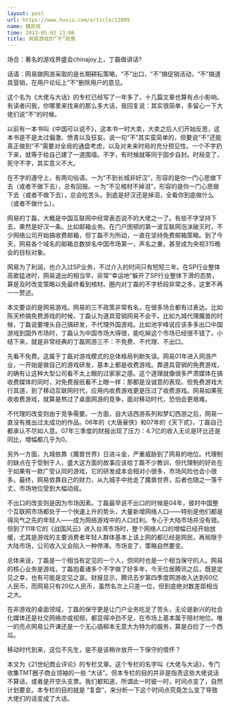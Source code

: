 ```yaml
---
layout: post
url: https://www.huxiu.com/article/13899
name: 魏武挥
time: 2013-05-02 11:06
title: 网易游戏的“不”政策
---
```

场合：著名的游戏界盛会chinajoy上，丁磊做讲话?

话语：网易做网游采取的是长期耕耘策略，“不”出口，“不”搞促销活动，“不”搞道具营销，在用户论坛上“不”删除用户的意见。

这个名为《大佬与大话》的专栏已经写了一年多了，十几篇文章也算有点小影响。有读者问我，你哪里来找来的那么多大话，我回复说：其实很简单，多留心一下大佬们说“不”的时候。

以前有一本书叫《中国可以说不》，这本书一时大卖，大卖之后人们开始反思，这本书是不是太过偏激、愤青以及狂妄。说一句“不”其实蛮简单的，但要说“不”还能真正做到“不”需要对全局的通盘考虑，以及对未来时局的充分预见性。一个不字扔下来，就等于给自己建了一道围墙。不字，有时候就等同于固步自封。时局变了，死守不字，其实意义不大。

在不字的遵守上，有两句俗语。一为“不到长城非好汉”，形容的是你一门心思做下去（或者不做下去），总有回报。一为“不见棺材不掉泪”，形容的是你一门心思做下去（或者不做下去），总会吃苦头。到底是好汉还是掉泪，全看你到底做什么（或者不做什么）。

网易的丁磊，大概是中国互联网中经常表态说不的大佬之一了。有些不字坚持下去，果然是好汉一条。比如邮箱业务。在门户困顿的第一波互联网泡沫破灭时，不少网络公司开始搞收费邮箱，但丁磊不为所动，一直在坚持免费邮箱策略。到了今天，网易各个域名的邮箱总数排名中国市场第一，声名之重，甚至成为央视315晚会的目标对象。

网易为了利润，也介入过SP业务，不过介入的时间只有短短三年。在SP行业整体高歌猛进时，网易退出的相当早，非常“幸运地”躲开了SP行业整体下滑的态势，算是及时改变策略以免最终看到棺材。圈内对丁磊的不字桥段非常之多，这里不再一一赘述。

本文要谈的是网易游戏。网易的三不政策非常有名，在很多场合都有过表达。比如陈天桥搞免费游戏的时候，丁磊认为道具营销网易不会干。比如九城代理魔兽的时候，丁磊说要埋头自己搞研发，不代理外国游戏。比如池宇峰说应该多多出口中国游戏到国外市场时，丁磊认为中国市场大得很，能吃掉这个市场已经很不错了。小结下来，就是非常经典的丁磊网游三不：不免费、不代理、不出口。

先看不免费。这属于丁磊对游戏模式的总体格局判断失误。网易01年进入网游产业，一开始是做自己的游戏研发，基本上都是收费游戏。靠道具营销的免费游戏，的确有让这种大型公司看不太上眼的过家家之感。这个道理就像很多严肃媒体在搞收费媒体的同时，对免费报纸看不上眼一样：那都是没诚意的表现。但免费游戏大行其道，到了移动互联网时代，应用内收费游戏更是压过了收费游戏。网易如果死收收费游戏，就算是熬过了桌面网游的竞争，面对移动时代，恐怕会更艰难。

不代理的改变则由于竞争需要。一方面，自大话西游系列和梦幻西游之后，网易一直没有推出过太成功的作品。06年的《大唐豪侠》和07年的《天下贰》，丁磊自己都承认不尽如人意。07年三季度的财报出现了压力：4.7亿的收入无论是环比还是同比，增幅都几乎为0。

另外一方面，九城依靠《魔兽世界》日进斗金，严重威胁到了网易的地位。代理制的缺点在于受制于人，盛大这方面的故事应该给丁磊不少教训，但代理制的好处在于如果有一款广受认同的游戏，它的研发成本会相对小很多，市场风险也会小很多。最终，网易依靠自己的财力，从九城手中抢走了魔兽世界，后者也随之一落千丈，市场地位受到大幅动摇。

不出口的改变则是因为市场因素。丁磊最早说不出口的时候是04年，彼时中国整个互联网市场都处于一个快速上升的势头，大量新增网络人口——特别是他们都是得风气之先的年轻人——成为网络游戏中的人口红利。专心于大陆市场并没有错。但到了11年它的《战国风云》进入台湾市场时，整个网络人口的增幅已经开始放缓，尤其是游戏的主要消费者年轻人群体基本上该上网的都已经是网民，再局限于大陆市场，公司收入又会陷入一种停滞。市场变了，策略自然要变。

总体来说，丁磊是一个相当有定见的一个人，但同时也是一个相当保守的人。网易的核心业务是游戏，丁磊抱着诸多个不字做了好多年，今天位居腾讯之后，既是定见之幸，也有可能是定见之哀。财报显示，腾讯去岁第四季度网游收入达到60亿人民币，而网易只有20亿人民币，虽然名次上只差一位，但到底绝对数差距相当之大。

在非游戏的桌面领域，丁磊的保守更是让门户业务吃足了苦头，无论是新兴的社会化媒体还是社交网络亦或视频，都显得冲劲不足，在市场上基本属于陪衬地位。唯一的亮点网易公开课还是一个无心插柳本无意大为特为的服务，算是白捡了一个西瓜。

移动时代到来，这位不先生，是不是该稍许放开一下保守的情怀？

本文为《21世纪商业评论》的专栏文章。这个专栏的名字叫《大佬与大话》，专门收集TMT圈子商业领袖的一些 “大话”。但本专栏的目的并非是指责这些大佬说话不算话，或者是开空头支票。我们都知道，所谓此一时彼一时，时间点变了，自然计划要变。本专栏的目的就是 “复盘”，来分析一下这个时间点究竟怎么变了导致大佬们的话变成了大话。

